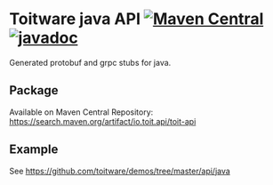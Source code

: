 # Toitware java API [![Maven Central](https://img.shields.io/maven-central/v/io.toit.api/toit-api?color=success)](https://maven-badges.herokuapp.com/maven-central/io.toit.api/toit-api) [![javadoc](https://javadoc.io/badge2/io.toit.api/toit-api/javadoc.svg)](https://javadoc.io/doc/io.toit.api/toit-api)

Generated protobuf and grpc stubs for java.

## Package

Available on Maven Central Repository: https://search.maven.org/artifact/io.toit.api/toit-api

## Example

See https://github.com/toitware/demos/tree/master/api/java
